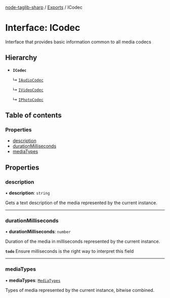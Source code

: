 [node-taglib-sharp](../README.md) / [Exports](../modules.md) / ICodec

# Interface: ICodec

Interface that provides basic information common to all media codecs

## Hierarchy

- **`ICodec`**

  ↳ [`IAudioCodec`](iaudiocodec.md)

  ↳ [`IVideoCodec`](ivideocodec.md)

  ↳ [`IPhotoCodec`](iphotocodec.md)

## Table of contents

### Properties

- [description](icodec.md#description)
- [durationMilliseconds](icodec.md#durationmilliseconds)
- [mediaTypes](icodec.md#mediatypes)

## Properties

### description

• **description**: `string`

Gets a text description of the media represented by the current instance.

___

### durationMilliseconds

• **durationMilliseconds**: `number`

Duration of the media in milliseconds represented by the current instance.

**`todo`** Ensure milliseconds is the right way to interpret this field

___

### mediaTypes

• **mediaTypes**: [`MediaTypes`](../enums/mediatypes.md)

Types of media represented by the current instance, bitwise combined.
